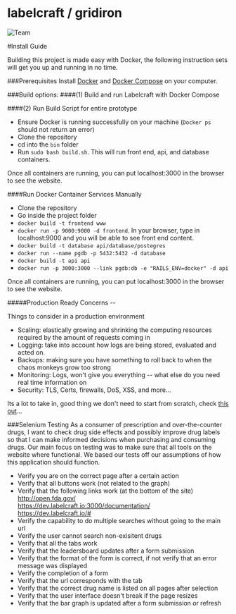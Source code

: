 # labelcraft / gridiron

![Team](https://github.com/GridIron/labelcraft/blob/master/teamresources/gridiron.png)

#Install Guide

Building this project is made easy with Docker, the following instruction sets will get you up and running in no time. 

###Prerequisites
Install [Docker](https://docs.docker.com/) and [Docker Compose](https://docs.docker.com/compose/) on your computer.

###Build options:
####(1) Build and run Labelcraft with Docker Compose


####(2) Run Build Script for entire prototype
* Ensure Docker is running successfully on your machine (`Docker ps` should not return an error)
* Clone the repository
* cd into the `bin` folder
* Run `sudo bash build.sh`. This will run front end, api, and database containers. 

Once all containers are running, you can put localhost:3000 in the browser to see the website. 

####Run Docker Container Services Manually
* Clone the repository
* Go inside the project folder
* `docker build -t frontend www`
* `docker run -p 9000:9000 -d frontend`. In your browser, type in localhost:9000 and you will be able to see front end content. 
* `docker build -t database api/database/postegres`
* `docker run --name pgdb -p 5432:5432 -d database`
* `docker build -t api api`
* `docker run -p 3000:3000 --link pgdb:db -e "RAILS_ENV=docker" -d api`<br>

Once all containers are running, you can put localhost:3000 in the browser to see the website.

#####Production Ready Concerns -- 

Things to consider in a production environment 

- Scaling: elastically growing and shrinking the computing resources required by the amount of requests coming in
- Logging: take into account how logs are being stored, evaluated and acted on.
- Backups: making sure you have something to roll back to when the chaos monkeys grow too strong
- Monitoring: Logs, won't give you everything -- what else do you need real time information on
- Security: TLS, Certs, firewalls, DoS, XSS, and more... 

Its a lot to take in, good thing we don't need to start from scratch, check [this out](http://shipyard-project.com/)...

###Selenium Testing
As a consumer of prescription and over-the-counter drugs, I want to check drug side effects and possibly improve drug labels so that I can make informed decisions when purchasing and consuming drugs. Our main focus on testing was to make sure that all tools on the website where functional. We based our tests off our assumptions of how this application should function.   

* Verify you are on the correct page after a certain action
* Verify that all buttons work (not related to the graph)
* Verify that the following links work (at the bottom of the site)
	http://open.fda.gov/  
	https://dev.labelcraft.io:3000/documentation/  
	https://dev.labelcraft.io/#  
* Verify the capability to do multiple searches without going to the main url
* Verify the user cannot search non-exisitent drugs
* Verify that all the tabs work
* Verify that the leadersboard updates after a form submission
* Verify that the format of the form is correct, if not verify that an error message was displayed
* Verify the completion of a form
* Verify that the url corresponds with the tab
* Verify that the correct drug name is listed on all pages after selection
* Verify that the user interface doesn't break if the page resizes
* Verify that the bar graph is updated after a form submission or refresh
